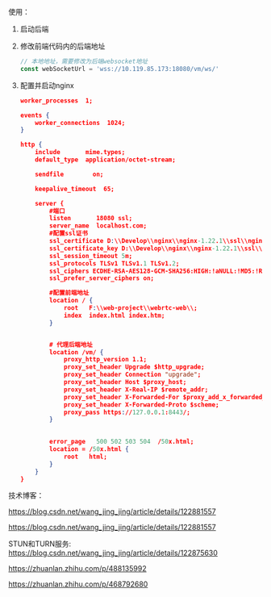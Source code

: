 使用：

1. 启动后端

2. 修改前端代码内的后端地址

   ```javascript
   // 本地地址，需要修改为后端websocket地址
   const webSocketUrl = 'wss://10.119.85.173:18080/vm/ws/' 
   ```

3. 配置并启动nginx

   ```json
   worker_processes  1;
   
   events {
       worker_connections  1024;
   }
   
   http {
       include       mime.types;
       default_type  application/octet-stream;
   
       sendfile        on;
   
       keepalive_timeout  65;
   
       server {
           #端口
           listen       18080 ssl;
           server_name  localhost.com;
           #配置ssl证书
           ssl_certificate D:\\Develop\\nginx\\nginx-1.22.1\\ssl\\nginx.crt;
           ssl_certificate_key D:\\Develop\\nginx\\nginx-1.22.1\\ssl\\nginx.key;
           ssl_session_timeout 5m;
           ssl_protocols TLSv1 TLSv1.1 TLSv1.2;
           ssl_ciphers ECDHE-RSA-AES128-GCM-SHA256:HIGH:!aNULL:!MD5:!RC4:!DHE;
           ssl_prefer_server_ciphers on;
   
           #配置前端地址
           location / {
               root   F:\\web-project\\webrtc-web\\;
               index  index.html index.htm;
           }
   
   
           # 代理后端地址
           location /vm/ {
               proxy_http_version 1.1;
               proxy_set_header Upgrade $http_upgrade;
               proxy_set_header Connection "upgrade";
               proxy_set_header Host $proxy_host;
               proxy_set_header X-Real-IP $remote_addr;
               proxy_set_header X-Forwarded-For $proxy_add_x_forwarded_for;
               proxy_set_header X-Forwarded-Proto $scheme;
               proxy_pass https://127.0.0.1:8443/;
           }
   
    
           error_page   500 502 503 504  /50x.html;
           location = /50x.html {
               root   html;
           }
       }
   }
   
   ```

   



技术博客：

https://blog.csdn.net/wang_jing_jing/article/details/122881557

https://blog.csdn.net/wang_jing_jing/article/details/122881557

STUN和TURN服务: https://blog.csdn.net/wang_jing_jing/article/details/122875630

https://zhuanlan.zhihu.com/p/488135992

https://zhuanlan.zhihu.com/p/468792680